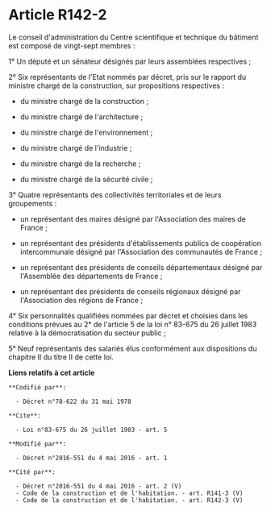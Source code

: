 # Article R142-2

Le conseil d'administration du Centre scientifique et technique du bâtiment est composé de vingt-sept membres : 

1° Un député et un sénateur désignés par leurs assemblées respectives ; 

2° Six représentants de l'Etat nommés par décret, pris sur le rapport du ministre chargé de la construction, sur propositions
respectives : 

- du ministre chargé de la construction ; 

- du ministre chargé de l'architecture ; 

- du ministre chargé de l'environnement ; 

- du ministre chargé de l'industrie ; 

- du ministre chargé de la recherche ; 

- du ministre chargé de la sécurité civile ; 

3° Quatre représentants des collectivités territoriales et de leurs groupements : 

- un représentant des maires désigné par l'Association des maires de France ; 

- un représentant des présidents d'établissements publics de coopération intercommunale désigné par l'Association des
communautés de France ; 

- un représentant des présidents de conseils départementaux désigné par l'Assemblée des départements de France ; 

- un représentant des présidents de conseils régionaux désigné par l'Association des régions de France ; 

4° Six personnalités qualifiées nommées par décret et choisies dans les conditions prévues au 2° de l'article 5 de la loi n°
83-675 du 26 juillet 1983 relative à la démocratisation du secteur public ; 

5° Neuf représentants des salariés élus conformément aux dispositions du chapitre II du titre II de cette loi.

**Liens relatifs à cet article**

	**Codifié par**:

	  - Décret n°78-622 du 31 mai 1978

	**Cite**:

	  - Loi n°83-675 du 26 juillet 1983 - art. 5

	**Modifié par**:

	  - Décret n°2016-551 du 4 mai 2016 - art. 1

	**Cité par**:

	  - Décret n°2016-551 du 4 mai 2016 - art. 2 (V)
	  - Code de la construction et de l'habitation. - art. R141-3 (V)
	  - Code de la construction et de l'habitation. - art. R142-3 (V)
